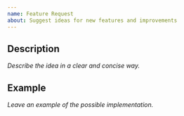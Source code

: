 ```yaml
---
name: Feature Request
about: Suggest ideas for new features and improvements
---
```


## Description

*Describe the idea in a clear and concise way.*

## Example

*Leave an example of the possible implementation.*
